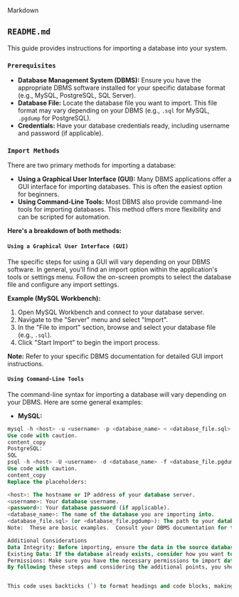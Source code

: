 Markdown
## `README.md`

This guide provides instructions for importing a database into your system. 

### ` Prerequisites `

* **Database Management System (DBMS):** Ensure you have the appropriate DBMS software installed for your specific database format (e.g., MySQL, PostgreSQL, SQL Server).
* **Database File:** Locate the database file you want to import. This file format may vary depending on your DBMS (e.g., `.sql` for MySQL, `.pgdump` for PostgreSQL).
* **Credentials:**  Have your database credentials ready, including username and password (if applicable).

### ` Import Methods `

There are two primary methods for importing a database:

* **Using a Graphical User Interface (GUI):** Many DBMS applications offer a GUI interface for importing databases.  This is often the easiest option for beginners. 
* **Using Command-Line Tools:**  Most DBMS also provide command-line tools for importing databases. This method offers more flexibility and can be scripted for automation.

**Here's a breakdown of both methods:**

#### ` Using a Graphical User Interface (GUI) `

The specific steps for using a GUI will vary depending on your DBMS software.  In general, you'll find an import option within the application's  tools or settings menu.  Follow the on-screen prompts to select the database file and configure any import settings.

**Example (MySQL Workbench):**

1. Open MySQL Workbench and connect to your database server.
2. Navigate to the "Server" menu and select "Import".
3. In the "File to import" section, browse and select your database file (e.g., `.sql`).
4. Click "Start Import" to begin the import process.

**Note:** Refer to your specific DBMS documentation for detailed GUI import instructions.

#### ` Using Command-Line Tools `

The command-line syntax for importing a database will vary depending on your DBMS. Here are some general examples:

* **MySQL:**

```sql
mysql -h <host> -u <username> -p <database_name> < <database_file.sql>
Use code with caution.
content_copy
PostgreSQL:
SQL
psql -h <host> -U <username> -d <database_name> -f <database_file.pgdump>
Use code with caution.
content_copy
Replace the placeholders:

<host>: The hostname or IP address of your database server.
<username>: Your database username.
<password>: Your database password (if applicable).
<database_name>: The name of the database you are importing into.
<database_file.sql> (or <database_file.pgdump>): The path to your database file.
Note:  These are basic examples.  Consult your DBMS documentation for the complete syntax and available options for your specific command-line tool.

Additional Considerations
Data Integrity: Before importing, ensure the data in the source database is consistent and free of errors.
Existing Data: If the database already exists, consider how you want to handle existing data. You may choose to overwrite, append, or perform a selective import.
Permissions: Make sure you have the necessary permissions to import data into the target database.
By following these steps and considering the additional points, you should be able to successfully import your database.


This code uses backticks (`) to format headings and code blocks, making the document clear and easy to read. It also includes comments to explain the purpose of certain sections.